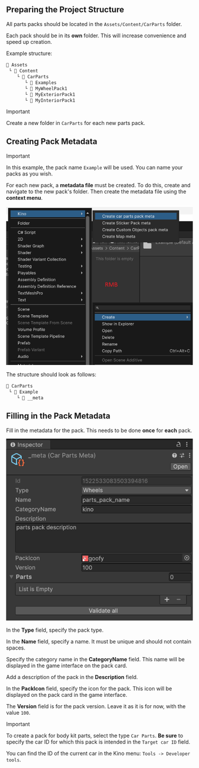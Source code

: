 ﻿## Preparing the Project Structure

All parts packs should be located in the `Assets/Content/CarParts` folder.

Each pack should be in its **own** folder. This will increase convenience and speed up creation.

Example structure:

```
📂 Assets
 └ 📁 Content
    └ 📁 CarParts
       └ 📁 Examples
       └ 📁 MyWheelPack1
       └ 📁 MyExteriorPack1
       └ 📁 MyInteriorPack1
```

> [!IMPORTANT]  
> Create a new folder in `CarParts` for each new parts pack.

## Creating Pack Metadata

> [!IMPORTANT]  
> In this example, the pack name `Example` will be used. You can name your packs as you wish.

For each new pack, a **metadata file** must be created. To do this, create and navigate to the new pack's folder. Then create the metadata file using the **context menu**.

![parts_meta_create.png](../Images/CarParts/parts_meta_create.png)

The structure should look as follows:

```
📂 CarParts
 └ 📁 Example
    └ 📄 __meta
```

## Filling in the Pack Metadata

Fill in the metadata for the pack. This needs to be done **once** for **each** pack.

![parts_meta_setup.png](../Images/CarParts/parts_meta_setup.png)

In the **Type** field, specify the pack type.

In the **Name** field, specify a name. It must be unique and should not contain spaces.

Specify the category name in the **CategoryName** field. This name will be displayed in the game interface on the pack card.

Add a description of the pack in the **Description** field.

In the **PackIcon** field, specify the icon for the pack. This icon will be displayed on the pack card in the game interface.

The **Version** field is for the pack version. Leave it as it is for now, with the value `100`.

> [!IMPORTANT]
> To create a pack for body kit parts, select the type `Car Parts`. **Be sure** to specify the car ID for which this pack is intended in the `Target car ID` field.
>
> You can find the ID of the current car in the Kino menu: `Tools -> Developer tools`.
